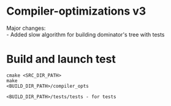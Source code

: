 # Compiler-optimizations v3

Major changes:  
    - Added slow algorithm for building dominator's tree with tests

# Build and launch test
```
cmake <SRC_DIR_PATH>
make
<BUILD_DIR_PATH>/compiler_opts

<BUILD_DIR_PATH>/tests/tests - for tests
```
